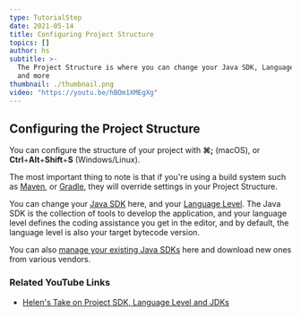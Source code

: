 ```yaml
---
type: TutorialStep
date: 2021-05-14
title: Configuring Project Structure
topics: []
author: hs
subtitle: >-
  The Project Structure is where you can change your Java SDK, Language Level
  and more
thumbnail: ./thumbnail.png
video: "https://youtu.be/hBOm1XMEgXg"
---
```


## Configuring the Project Structure

You can configure the structure of your project with **⌘;** (macOS), or **Ctrl**+**Alt**+**Shift**+**S** (Windows/Linux).

The most important thing to note is that if you're using a build system such as [Maven](https://maven.apache.org/), or [Gradle](https://gradle.org/), they will override settings in your Project Structure.

You can change your [Java SDK](https://www.jetbrains.com/help/idea/project-settings-and-structure.html?keymap=primary_windows#project-sdk) here, and your [Language Level](https://www.jetbrains.com/help/idea/project-settings-and-structure.html?keymap=primary_windows#language-level). The Java SDK is the collection of tools to develop the application, and your language level defines the coding assistance you get in the editor, and by default, the language level is also your target bytecode version.

You can also [manage your existing Java SDKs](https://www.jetbrains.com/help/idea/sdk.html?keymap=primary_windows#define-sdk) here and download new ones from various vendors.

### Related YouTube Links

- [Helen's Take on Project SDK, Language Level and JDKs](https://www.youtube.com/watch?v=W4EK_KVgfkw)
